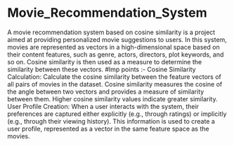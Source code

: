# Movie_Recommendation_System
 A movie recommendation system based on cosine similarity is a project aimed at providing personalized movie suggestions to users. In this system, movies are represented as vectors in a high-dimensional space based on their content features, such as genre, actors, directors, plot keywords, and so on. Cosine similarity is then used as a measure to determine the similarity between these vectors.
#Imp points :-
Cosine Similarity Calculation: Calculate the cosine similarity between the feature vectors of all pairs of movies in the dataset. Cosine similarity measures the cosine of the angle between two vectors and provides a measure of similarity between them. Higher cosine similarity values indicate greater similarity.
User Profile Creation: When a user interacts with the system, their preferences are captured either explicitly (e.g., through ratings) or implicitly (e.g., through their viewing history). This information is used to create a user profile, represented as a vector in the same feature space as the movies.

